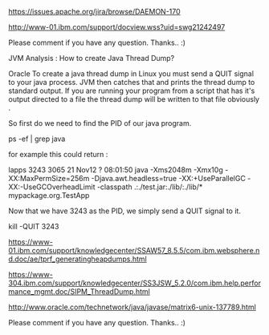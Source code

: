 
https://issues.apache.org/jira/browse/DAEMON-170

http://www-01.ibm.com/support/docview.wss?uid=swg21242497

Please comment if you have any question. Thanks.. :)


JVM Analysis : How to create Java Thread Dump? 


Oracle
To create a java thread dump in Linux you must send a QUIT signal to your java process. JVM then catches that and prints the thread dump to standard output. If you are running your program from a script that has it's output directed to a file the thread dump will be written to that file obviously .

So first do we need to find the PID of our java program.

ps -ef | grep java

for example this could return :

lapps     3243  3065 21 Nov12 ?        08:01:50 java -Xms2048m -Xmx10g -XX:MaxPermSize=256m -Djava.awt.headless=true -XX:+UseParallelGC -XX:-UseGCOverheadLimit -classpath .:./test.jar:./lib/:./lib/* mypackage.org.TestApp

Now that we have 3243 as the PID, we simply send a QUIT signal to it.

kill -QUIT 3243

https://www-01.ibm.com/support/knowledgecenter/SSAW57_8.5.5/com.ibm.websphere.nd.doc/ae/tprf_generatingheapdumps.html

https://www-304.ibm.com/support/knowledgecenter/SS3JSW_5.2.0/com.ibm.help.performance_mgmt.doc/SIPM_ThreadDump.html

http://www.oracle.com/technetwork/java/javase/matrix6-unix-137789.html

Please comment if you have any question. Thanks.. :)